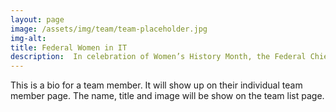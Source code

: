 ```yaml
---
layout: page
image: /assets/img/team/team-placeholder.jpg
img-alt: 
title: Federal Women in IT
description:  In celebration of Women’s History Month, the Federal Chief Information Officers Council (CIOC) is pleased to host Women in Federal Information Technology and Cybersecurity. This event brings together the nation’s top federal information technology executives to celebrate the successes of women thriving in today’s federal IT enterprise and to discuss strategies that engage, inspire, and motivate more women to pursue a career in IT.
---
```

This is a bio for a team member. It will show up on their individual team member page. The name, title and image will be show on the team list page.
